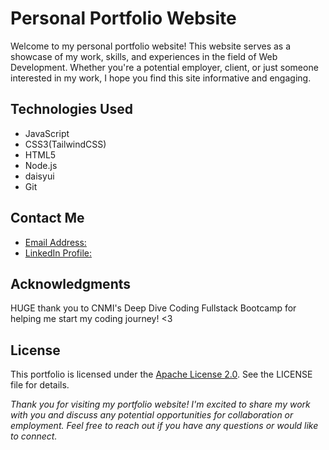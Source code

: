 # Personal Portfolio Website

Welcome to my personal portfolio website! This website serves as a showcase of my work, skills, and experiences in the field of Web Development. Whether you're a potential employer, client, or just someone interested in my work, I hope you find this site informative and engaging.

## Technologies Used

- JavaScript
- CSS3(TailwindCSS)
- HTML5
- Node.js
- daisyui
- Git

## Contact Me

- [Email Address:](josephmarchbanks599@gmail.com)
- [LinkedIn Profile:](https://www.linkedin.com/in/joseph-marchbanks-508a362a4/)

## Acknowledgments

HUGE thank you to CNMI's Deep Dive Coding Fullstack Bootcamp for helping me start my coding journey! <3

## License

This portfolio is licensed under the [Apache License 2.0](https://www.apache.org/licenses/LICENSE-2.0). See the LICENSE file for details.

*Thank you for visiting my portfolio website! I'm excited to share my work with you and discuss any potential opportunities for collaboration or employment. Feel free to reach out if you have any questions or would like to connect.*
